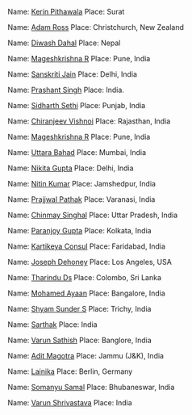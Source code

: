 
Name: [Kerin Pithawala](https://github.com/KerinPithawala)
Place: Surat

Name: [Adam Ross](https://github.com/R055A)
Place: Christchurch, New Zealand

Name: [Diwash Dahal](https://github.com/diwash007)
Place: Nepal

Name: [Mageshkrishna R](https://github.com/silicolicious)
Place: Pune, India

Name:  [Sanskriti Jain](https://github.com/sans2001)
Place: Delhi, India

Name: [Prashant Singh](https://github.com/EitoZX/)
Place: India.

Name: [Sidharth Sethi](https://github.com/TechSpiritSS)
Place: Punjab, India

Name: [Chiranjeev Vishnoi](https://github.com/Chiranjeev-droid)
Place: Rajasthan, India

Name: [Mageshkrishna R](https://github.com/silicolicious)
Place: Pune, India

Name: [Uttara Bahad](https://github.com/uttarabahad)
Place: Mumbai, India

Name: [Nikita Gupta](https://github.com/NikitaGupta16)
Place: Delhi, India

Name: [Nitin Kumar](https://github.com/nitinkumar30)
Place: Jamshedpur, India

Name: [Prajjwal Pathak](https://github.com/pyguru123)
Place: Varanasi, India

Name: [Chinmay Singhal](https://github.com/SinghalChinmay)
Place: Uttar Pradesh, India

Name: [Paranjoy Gupta](https://github.com/ParanjoyG)
Place: Kolkata, India

Name: [Kartikeya Consul](https://github.com/Karssido)
Place: Faridabad, India

Name: [Joseph Dehoney](https://github.com/jodahoney)
Place: Los Angeles, USA

Name: [Tharindu Ds](https://github.com/mr-desilva)
Place: Colombo, Sri Lanka

Name: [Mohamed Ayaan](https://github.com/Mohamed-Ayaan358)
Place: Bangalore, India

Name: [Shyam Sunder S](https://github.com/ShyamSunder149)
Place: Trichy, India

Name: [Sarthak](https://github.com/kahtras665)
Place: India

Name: [Varun Sathish](https://github.com/varun0308)
Place: Banglore, India

Name: [Adit Magotra](https://github.com/AlphaLaser)
Place: Jammu (J&K), India

Name: [Lainika](https://github.com/Lainika)
Place: Berlin, Germany

Name: [Somanyu Samal](https://github.com/Somanyu)
Place: Bhubaneswar, India

Name: [Varun Shrivastava](https://github.com/Varun270)
Place: India

